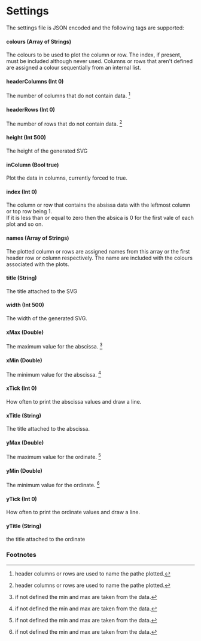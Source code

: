 # Settings

The settings file is JSON encoded and the following tags are supported:

#### colours (Array of Strings)
The colours to be used to plot the column or row. The index, if present, must be included although never used.
Columns or rows that aren't defined are assigned a colour sequentially from an internal list.

#### headerColumns (Int 0)
The number of columns that do not contain data. [^1]

#### headerRows (Int 0)
The number of rows that do not contain data. [^1] 

#### height (Int 500)
The height of the generated SVG

#### inColumn (Bool true)
Plot the data in columns, currently forced to true.

#### index (Int 0)
The column or row that contains the absissa data with the leftmost column or top row being 1.<br/>
If it is less than or equal to zero then the absica is 0 for the first vale of each plot and so on.

#### names (Array of Strings)
The plotted column or rows are assigned names from this array or the first header row or column respectively.
The name are included with the colours associated with the plots.

#### title (String)
The title attached to the SVG

#### width (Int 500)
The width of the generated SVG.

#### xMax (Double)
The maximum value for the abscissa. [^2]

#### xMin (Double)
The minimum value for the abscissa. [^2]

#### xTick (Int 0)
How often to print the abscissa values and draw a line.

#### xTitle (String)
The title attached to the abscissa.

#### yMax (Double)
The maximum value for the ordinate. [^2]

#### yMin (Double)
The minimum value for the ordinate. [^2]

#### yTick (Int 0)
How often to print the ordinate values and draw a line.
#### yTitle (String)
the title attached to the ordinate

### Footnotes

[^1]: header columns or rows are used to name the pathe plotted.

[^2]: if not defined the min and max are taken from the data.
